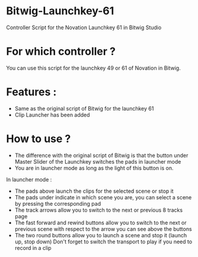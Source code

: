 # Bitwig-Launchkey-61
Controller Script for the Novation Launchkey 61 in Bitwig Studio

# For which controller ?
You can use this script for the launchkey 49 or 61 of Novation in Bitwig.

# Features :
- Same as the original script of Bitwig for the launchkey 61
- Clip Launcher has been added

# How to use ?
- The difference with the original script of Bitwig is that the button under Master Slider of the Launchkey switches the pads in launcher mode
- You are in launcher mode as long as the light of this button is on.

In launcher mode :
- The pads above launch the clips for the selected scene or stop it
- The pads under indicate in which scene you are, you can select a scene by pressing the corresponding pad
- The track arrows allow you to switch to the next or previous 8 tracks page
- The fast forward and rewind buttons allow you to switch to the next or previous scene with respect to the arrow you can see above the buttons
- The two round buttons allow you to launch a scene and stop it (launch up, stop down)
Don't forget to switch the transport to play if you need to record in a clip

